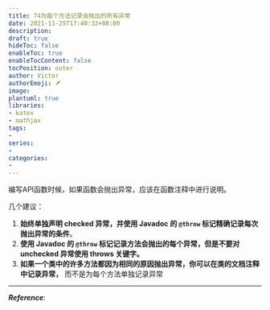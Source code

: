 ```yaml
---
title: 74为每个方法记录会抛出的所有异常
date: 2021-11-25T17:40:32+08:00
description:
draft: true
hideToc: false
enableToc: true
enableTocContent: false
tocPosition: outer
author: Victor
authorEmoji: 🪶
image:
plantuml: true
libraries:
- katex
- mathjax
tags:
-
series:
-
categories:
-
---
```




编写API函数时候，如果函数会抛出异常，应该在函数注释中进行说明。

几个建议：

1. **始终单独声明 checked 异常，并使用 Javadoc 的 `@throw` 标记精确记录每次抛出异常的条件**。
2. **使用 Javadoc 的 `@throw` 标记记录方法会抛出的每个异常，但是不要对 unchecked 异常使用 throws 关键字。** 
3. **如果一个类中的许多方法都因为相同的原因抛出异常，你可以在类的文档注释中记录异常，** 而不是为每个方法单独记录异常







---

***Reference***:

